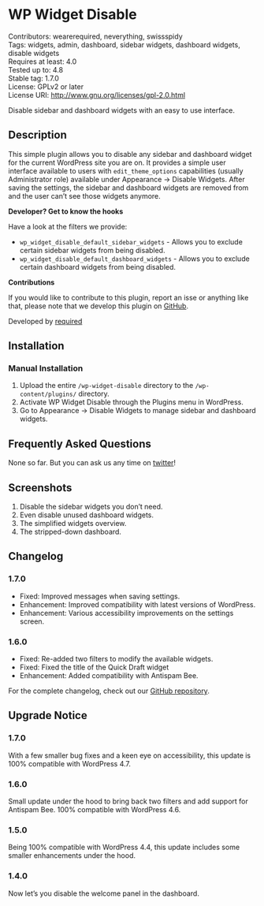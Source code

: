 # WP Widget Disable #
Contributors:      wearerequired, neverything, swissspidy   
Tags:              widgets, admin, dashboard, sidebar widgets, dashboard widgets, disable widgets  
Requires at least: 4.0  
Tested up to:      4.8  
Stable tag:        1.7.0  
License:           GPLv2 or later  
License URI:       http://www.gnu.org/licenses/gpl-2.0.html  

Disable sidebar and dashboard widgets with an easy to use interface.

## Description
This simple plugin allows you to disable any sidebar and dashboard widget for the current WordPress site you are on. It provides a simple user interface available to users with `edit_theme_options` capabilities (usually Administrator role) available under Appearance -> Disable Widgets.
After saving the settings, the sidebar and dashboard widgets are removed from and the user can’t see those widgets anymore.

**Developer? Get to know the hooks**

Have a look at the filters we provide:

* `wp_widget_disable_default_sidebar_widgets` - Allows you to exclude certain sidebar widgets from being disabled.
* `wp_widget_disable_default_dashboard_widgets` - Allows you to exclude certain dashboard widgets from being disabled.

**Contributions**

If you would like to contribute to this plugin, report an isse or anything like that, please note that we develop this plugin on [GitHub](https://github.com/wearerequired/WP-Widget-Disable).

Developed by [required](https://required.com/ "Team of experienced web professionals from Switzerland & Germany")

## Installation

### Manual Installation

1. Upload the entire `/wp-widget-disable` directory to the `/wp-content/plugins/` directory.
2. Activate WP Widget Disable through the Plugins menu in WordPress.
3. Go to Appearance -> Disable Widgets to manage sidebar and dashboard widgets.

## Frequently Asked Questions

None so far. But you can ask us any time on [twitter](https://twitter.com/wearerequired)!

## Screenshots

1. Disable the sidebar widgets you don’t need.
2. Even disable unused dashboard widgets.
3. The simplified widgets overview.
4. The stripped-down dashboard.

## Changelog

### 1.7.0

* Fixed: Improved messages when saving settings.
* Enhancement: Improved compatibility with latest versions of WordPress.
* Enhancement: Various accessibility improvements on the settings screen.

### 1.6.0
* Fixed: Re-added two filters to modify the available widgets.
* Fixed: Fixed the title of the Quick Draft widget
* Enhancement: Added compatibility with Antispam Bee.

For the complete changelog, check out our [GitHub repository](https://github.com/wearerequired/WP-Widget-Disable).

## Upgrade Notice

### 1.7.0

With a few smaller bug fixes and a keen eye on accessibility, this update is 100% compatible with WordPress 4.7.

### 1.6.0
Small update under the hood to bring back two filters and add support for Antispam Bee. 100% compatible with WordPress 4.6.

### 1.5.0
Being 100% compatible with WordPress 4.4, this update includes some smaller enhancements under the hood.

### 1.4.0
Now let’s you disable the welcome panel in the dashboard.
